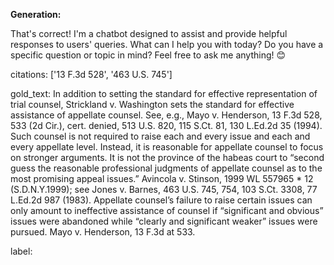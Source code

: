 **Generation:**

 That's correct! I'm a chatbot designed to assist and provide helpful responses to users' queries. What can I help you with today? Do you have a specific question or topic in mind? Feel free to ask me anything! 😊


citations: ['13 F.3d 528', '463 U.S. 745']

gold_text: In addition to setting the standard for effective representation of trial counsel, Strickland v. Washington sets the standard for effective assistance of appellate counsel. See, e.g., Mayo v. Henderson, 13 F.3d 528, 533 (2d Cir.), cert. denied, 513 U.S. 820, 115 S.Ct. 81, 130 L.Ed.2d 35 (1994). Such counsel is not required to raise each and every issue and each and every appellate level. Instead, it is reasonable for appellate counsel to focus on stronger arguments. It is not the province of the habeas court to “second guess the reasonable professional judgments of appellate counsel as to the most promising appeal issues.” Avincola v. Stinson, 1999 WL 557965 * 12 (S.D.N.Y.1999); see Jones v. Barnes, 463 U.S. 745, 754, 103 S.Ct. 3308, 77 L.Ed.2d 987 (1983). Appellate counsel’s failure to raise certain issues can only amount to ineffective assistance of counsel if “significant and obvious” issues were abandoned while “clearly and significant weaker” issues were pursued. Mayo v. Henderson, 13 F.3d at 533.

label: 